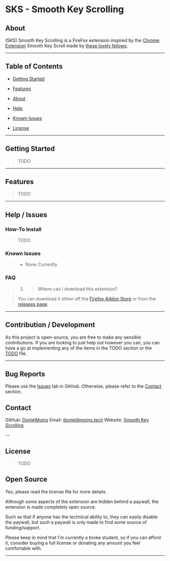 # SKS - Smooth Key Scrolling

## About

(SKS) Smooth Key Scrolling is a FireFox extension inspired by the [Chrome Extension](https://chrome.google.com/webstore/detail/smooth-key-scroll/gphmhpfbknciemgfnfhjapilmcaecljh) Smooth Key Scroll made by [these lovely fellows](https://smoothkeyscroll.com).

---

## Table of Contents

* [Getting Started](#getting-started)

* [Features](#features)

* [About](#about)

* [Help](#help--issues)

* [Known Issues](#known-issues)

* [License](#license)

---

## Getting Started

<!-- TODO Getting Started -->
> TODO

---

## Features

<!-- TODO Features -->
> TODO

---

## Help / Issues

### How-To Install

<!-- TODO How-to Install Guide -->
> TODO

### Known Issues

> * None Currently

### FAQ

> 1. >Where can I download this extension?
<!-- TODO Add Firefox Link -->
> You can download it either off the [Firefox Addon Store](#faq) or from the [releases page](https://github.com/DonielMoins/Smooth-Key-Scrolling/releases).

---

## Contribution / Development

As this project is open-source, you are free to make any sensible contributions.
If you are looking to just help out however you can, you can have a go at implementing any of the items in the TODO section or the [TODO](/TODO.txt) file.

---

## Bug Reports

Please use the [Issues](https://github.com/DonielMoins/Smooth-Key-Scrolling/issues) tab in GitHub.
Otherwise, please refer to the [Contact](#contact) section.

## Contact

<!-- TODO Make a URL shortener to keep all data up-to date -->
GitHub: [DonielMoins](https://github.com/DonielMoins)
Email: [doniel@moins.tech](mailto:doniel@moins.tech)
Website: [Smooth Key Scrolling](https://sks.moins.tech)

--

## License

<!-- TODO Find correct license -->
> TODO

## Open Source

Yes, please read the license file for more details.

Although some aspects of the extension are hidden behind a paywall, the extension is made completely open source.

Such as that if anyone has the technical ability to, they can easily disable the paywall, but such a paywall is only made to find some source of funding/support.

Please keep in mind that I'm currently a broke student, so if you can afford it, consider buying a full license or donating any amount you feel comfortable with.

---
